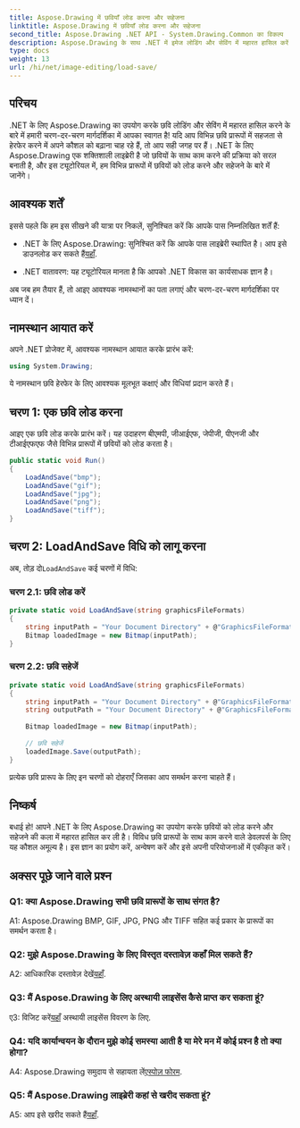 ```yaml
---
title: Aspose.Drawing में छवियाँ लोड करना और सहेजना
linktitle: Aspose.Drawing में छवियाँ लोड करना और सहेजना
second_title: Aspose.Drawing .NET API - System.Drawing.Common का विकल्प
description: Aspose.Drawing के साथ .NET में इमेज लोडिंग और सेविंग में महारत हासिल करें। बीएमपी, जीआईएफ, जेपीजी, पीएनजी, टीआईएफएफ प्रारूपों को आसानी से एक्सप्लोर करें।
type: docs
weight: 13
url: /hi/net/image-editing/load-save/
---
```

## परिचय

.NET के लिए Aspose.Drawing का उपयोग करके छवि लोडिंग और सेविंग में महारत हासिल करने के बारे में हमारी चरण-दर-चरण मार्गदर्शिका में आपका स्वागत है! यदि आप विभिन्न छवि प्रारूपों में सहजता से हेरफेर करने में अपने कौशल को बढ़ाना चाह रहे हैं, तो आप सही जगह पर हैं। .NET के लिए Aspose.Drawing एक शक्तिशाली लाइब्रेरी है जो छवियों के साथ काम करने की प्रक्रिया को सरल बनाती है, और इस ट्यूटोरियल में, हम विभिन्न प्रारूपों में छवियों को लोड करने और सहेजने के बारे में जानेंगे।

## आवश्यक शर्तें

इससे पहले कि हम इस सीखने की यात्रा पर निकलें, सुनिश्चित करें कि आपके पास निम्नलिखित शर्तें हैं:

-  .NET के लिए Aspose.Drawing: सुनिश्चित करें कि आपके पास लाइब्रेरी स्थापित है। आप इसे डाउनलोड कर सकते हैं[यहाँ](https://releases.aspose.com/drawing/net/).

- .NET वातावरण: यह ट्यूटोरियल मानता है कि आपको .NET विकास का कार्यसाधक ज्ञान है।

अब जब हम तैयार हैं, तो आइए आवश्यक नामस्थानों का पता लगाएं और चरण-दर-चरण मार्गदर्शिका पर ध्यान दें।

## नामस्थान आयात करें

अपने .NET प्रोजेक्ट में, आवश्यक नामस्थान आयात करके प्रारंभ करें:

```csharp
using System.Drawing;
```

ये नामस्थान छवि हेरफेर के लिए आवश्यक मूलभूत कक्षाएं और विधियां प्रदान करते हैं।

## चरण 1: एक छवि लोड करना

आइए एक छवि लोड करके प्रारंभ करें। यह उदाहरण बीएमपी, जीआईएफ, जेपीजी, पीएनजी और टीआईएफएफ जैसे विभिन्न प्रारूपों में छवियों को लोड करता है।

```csharp
public static void Run()
{
    LoadAndSave("bmp");
    LoadAndSave("gif");
    LoadAndSave("jpg");
    LoadAndSave("png");
    LoadAndSave("tiff");
}
```

## चरण 2: LoadAndSave विधि को लागू करना

 अब, तोड़ दो`LoadAndSave` कई चरणों में विधि:

### चरण 2.1: छवि लोड करें

```csharp
private static void LoadAndSave(string graphicsFileFormats)
{
    string inputPath = "Your Document Directory" + @"GraphicsFileFormats\image." + graphicsFileFormats;
    Bitmap loadedImage = new Bitmap(inputPath);
}
```

### चरण 2.2: छवि सहेजें

```csharp
private static void LoadAndSave(string graphicsFileFormats)
{
    string inputPath = "Your Document Directory" + @"GraphicsFileFormats\image." + graphicsFileFormats;
    string outputPath = "Your Document Directory" + @"GraphicsFileFormats\image_out." + graphicsFileFormats;
    
    Bitmap loadedImage = new Bitmap(inputPath);
    
    // छवि सहेजें
    loadedImage.Save(outputPath);
}
```

प्रत्येक छवि प्रारूप के लिए इन चरणों को दोहराएँ जिसका आप समर्थन करना चाहते हैं।

## निष्कर्ष

बधाई हो! आपने .NET के लिए Aspose.Drawing का उपयोग करके छवियों को लोड करने और सहेजने की कला में महारत हासिल कर ली है। विविध छवि प्रारूपों के साथ काम करने वाले डेवलपर्स के लिए यह कौशल अमूल्य है। इस ज्ञान का प्रयोग करें, अन्वेषण करें और इसे अपनी परियोजनाओं में एकीकृत करें।

## अक्सर पूछे जाने वाले प्रश्न

### Q1: क्या Aspose.Drawing सभी छवि प्रारूपों के साथ संगत है?

A1: Aspose.Drawing BMP, GIF, JPG, PNG और TIFF सहित कई प्रकार के प्रारूपों का समर्थन करता है।

### Q2: मुझे Aspose.Drawing के लिए विस्तृत दस्तावेज़ कहाँ मिल सकते हैं?

A2: आधिकारिक दस्तावेज़ देखें[यहाँ](https://reference.aspose.com/drawing/net/).

### Q3: मैं Aspose.Drawing के लिए अस्थायी लाइसेंस कैसे प्राप्त कर सकता हूं?

 ए3: विजिट करें[यहाँ](https://purchase.aspose.com/temporary-license/) अस्थायी लाइसेंस विवरण के लिए.

### Q4: यदि कार्यान्वयन के दौरान मुझे कोई समस्या आती है या मेरे मन में कोई प्रश्न है तो क्या होगा?

 A4: Aspose.Drawing समुदाय से सहायता लें[एस्पोज़ फोरम](https://forum.aspose.com/c/diagram/17).

### Q5: मैं Aspose.Drawing लाइब्रेरी कहां से खरीद सकता हूं?

 A5: आप इसे खरीद सकते हैं[यहाँ](https://purchase.aspose.com/buy).